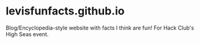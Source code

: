 # levisfunfacts.github.io
Blog/Encyclopedia-style website with facts I think are fun! For Hack Club's High Seas event.